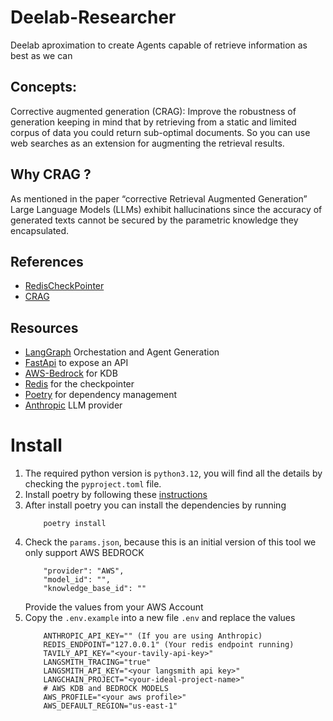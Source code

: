 # Deelab-Researcher

Deelab aproximation to create Agents capable of retrieve information as best as we can

## Concepts:

Corrective augmented generation (CRAG): Improve the robustness of generation keeping in mind that by retrieving from a static and limited corpus of data you could return sub-optimal documents. So you can use web searches as an extension for augmenting the retrieval results.

## Why CRAG ?

As mentioned in the paper “corrective Retrieval Augmented Generation” Large Language Models (LLMs) exhibit hallucinations since the accuracy of generated texts cannot be secured by the parametric knowledge they encapsulated.

## References

- [RedisCheckPointer](https://langchain-ai.github.io/langgraph/how-tos/persistence_redis)
- [CRAG](https://arxiv.org/pdf/2401.15884)

## Resources

- [LangGraph](https://www.langchain.com/langgraph) Orchestation and Agent Generation
- [FastApi](https://fastapi.tiangolo.com/) to expose an API
- [AWS-Bedrock](https://aws.amazon.com/es/bedrock/) for KDB
- [Redis](https://redis.io/) for the checkpointer
- [Poetry](https://python-poetry.org/) for dependency management
- [Anthropic](https://anthropic.com) LLM provider

# Install

1. The required python version is  ```python3.12```, you will find all the details by checking the ```pyproject.toml``` file.
2. Install poetry by following these [instructions](https://python-poetry.org/docs/)
3. After install poetry you can install the dependencies by running
    ```
        poetry install
    ````
4. Check the ```params.json```, because this is an initial version of this tool we only support AWS BEDROCK
    ```
        "provider": "AWS",
        "model_id": "",
        "knowledge_base_id": ""
    ```
    Provide the values from your AWS Account
5. Copy the ```.env.example``` into a new file ```.env``` and replace the values
    ```
        ANTHROPIC_API_KEY="" (If you are using Anthropic)
        REDIS_ENDPOINT="127.0.0.1" (Your redis endpoint running)
        TAVILY_API_KEY="<your-tavily-api-key>"
        LANGSMITH_TRACING="true"
        LANGSMITH_API_KEY="<your langsmith api key>"
        LANGCHAIN_PROJECT="<your-ideal-project-name>"
        # AWS KDB and BEDROCK MODELS
        AWS_PROFILE="<your aws profile>"
        AWS_DEFAULT_REGION="us-east-1"
    ```
